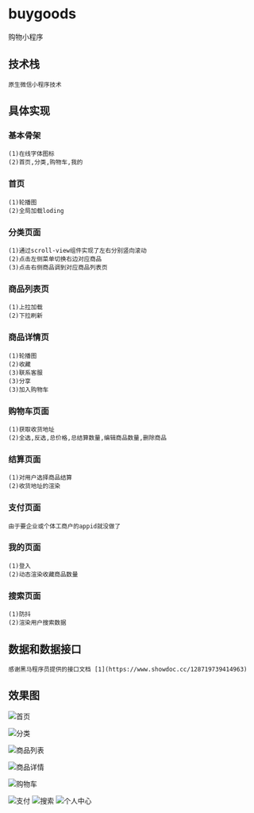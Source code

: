 # buygoods
购物小程序

## 技术栈

```
原生微信小程序技术
```

## 具体实现

### 基本骨架
```
(1)在线字体图标
(2)首页,分类,购物车,我的

```
 
### 首页

```
(1)轮播图
(2)全局加载loding
```
### 分类页面
```
(1)通过scroll-view组件实现了左右分别竖向滚动
(2)点击左侧菜单切换右边对应商品
(3)点击右侧商品调到对应商品列表页
```

### 商品列表页
```
(1)上拉加载
(2)下拉刷新
```

### 商品详情页

```
(1)轮播图
(2)收藏
(3)联系客服
(3)分享
(3)加入购物车
```
### 购物车页面
```
(1)获取收货地址
(2)全选,反选,总价格,总结算数量,编辑商品数量,删除商品
```

### 结算页面
``` 
(1)对用户选择商品结算
(2)收货地址的渲染
```
### 支付页面
```
由于要企业或个体工商户的appid就没做了
```
### 我的页面
```
(1)登入
(2)动态渲染收藏商品数量
```
### 搜索页面
```
(1)防抖
(2)渲染用户搜索数据
```
## 数据和数据接口
```
感谢黑马程序员提供的接口文档 [1](https://www.showdoc.cc/128719739414963)
```

## 效果图
![首页](http://m.qpic.cn/psc?/V11fyEKe3iAPlm/JrH0YF1q0ixQX3HL9y*6khO62xa3DcXuypjJGc22TZblaKqjUY.AN65W.T1Wn7kzp9WAY0fRHDThLLlMjopCaQ!!/mnull&bo=DgHkAQAAAAADB8g!&rf=photolist&t=5)

![分类](http://m.qpic.cn/psc?/V11fyEKe3iAPlm/JrH0YF1q0ixQX3HL9y*6kk4v*nw71Mph2tL5E7Zw0b14Dx3roizo1W6fYoDaKpjfN7lfS0S78*PELtI.p2Nuqw!!/mnull&bo=EQHjAQAAAAADB9A!&rf=photolist&t=5)

![商品列表](http://m.qpic.cn/psc?/V11fyEKe3iAPlm/JrH0YF1q0ixQX3HL9y*6kiUENbrQE.OuKXrdlSDQQPXsxTFcSmyWPxEv0Q46LUIOyNCZ69NqyOiH4eH3IdTLgA!!/mnull&bo=DwHlAQAAAAADB8g!&rf=photolist&t=5)

![商品详情](http://m.qpic.cn/psc?/V11fyEKe3iAPlm/JrH0YF1q0ixQX3HL9y*6kh5KqsUQ9vAem4R067UwpG80CLtjjMyfDkplvn8iifJ3L5o.2rVuaffSdCr4*HI8Tw!!/mnull&bo=FAHjAQAAAAADB9U!&rf=photolist&t=5)

![购物车](http://m.qpic.cn/psc?/V11fyEKe3iAPlm/JrH0YF1q0ixQX3HL9y*6khxRKuGEUibKik0ldQ7JXPN9p2ZdSN.rdjJxUxDgLP576cpjFF0TRITWT3Ew0Q2xBA!!/mnull&bo=EgHkAQAAAAADB9Q!&rf=photolist&t=5)

![支付](http://m.qpic.cn/psc?/V11fyEKe3iAPlm/JrH0YF1q0ixQX3HL9y*6kgd7tQz.VXcAca**p9HupDYk0xirkFzmvLlg0zP3yqK1CgVk3T2Crh1OuSPm8tsbWw!!/mnull&bo=DwHiAQAAAAADB88!&rf=photolist&t=5)
![搜索](http://m.qpic.cn/psc?/V11fyEKe3iAPlm/JrH0YF1q0ixQX3HL9y*6knM*pCgy1fJGJeh6SmNXXYRUjmOhTanXe*nJZtNUcwKt7cK8GHFH3a6t32uefwszIA!!/mnull&bo=DQHmAQAAAAADB8k!&rf=photolist&t=5)
![个人中心](http://m.qpic.cn/psc?/V11fyEKe3iAPlm/JrH0YF1q0ixQX3HL9y*6koOFkQOUnqIwhF2V*RSK8K.mG5qLVuKA.NSlWDn7Kc70zMJ0AOLir99rlZKD7SghNQ!!/mnull&bo=EQHkAQAAAAADB9c!&rf=photolist&t=5)

